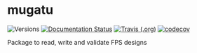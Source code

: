# mugatu

![Versions](https://img.shields.io/badge/python->3.7-blue)
[![Documentation Status](https://mugatu.readthedocs.io/en/latest/#)](https://mugatu.readthedocs.io/en/latest/#)
[![Travis (.org)](https://img.shields.io/travis/sdss/mugatu)](https://travis-ci.org/sdss/mugatu)
[![codecov](https://codecov.io/gh/sdss/mugatu/branch/main/graph/badge.svg)](https://codecov.io/gh/sdss/mugatu)

Package to read, write and validate FPS designs
